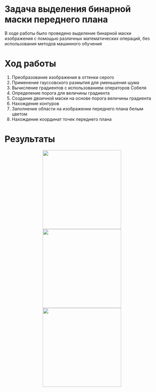 # Задача выделения бинарной маски переднего плана
В ходе работы было проведено выделение бинарной маски изображения с помощью различных математических операций, без использования методов машинного обучения
# Ход работы
1. Преобразование изображения в оттенки серого
2. Применение гауссовского размытия для уменьшения шума
3. Вычисление градиентов с использованием операторов Собеля
4. Определение порога для величины градиента
5. Создание двоичной маски на основе порога величины градиента
6. Нахождение контуров
7. Заполнение области на изображении переднего плана белым цветом
8. Нахождение координат точек переднего плана
# Результаты
<p align="center">
<img src="https://user-images.githubusercontent.com/55783463/270390880-1fc62142-467c-479b-9db8-4ea4dd19bca9.png" width="256" height="256">
<img src="https://user-images.githubusercontent.com/55783463/270390783-816a292c-4b1b-48cf-89e3-8c291cd753a2.png" width="256" height="256">
<img src="https://user-images.githubusercontent.com/55783463/270391264-fd6a47c1-45bf-4798-a237-cb5662e36658.png" width="256" height="256">
</p>

